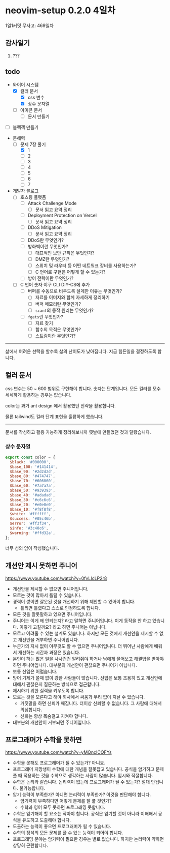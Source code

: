 # neovim-setup 0.2.0 4일차

1일1커밋 무사고: 469일차

## 감사일기

1. ???

## todo

- 와이어 시스템
  - [x] 컬러 문서
    - [x] css 변수
    - [x] 상수 문자열
  - [ ] 아이콘 문서
    - [ ] 문서 만들기
- [ ] 블랙잭 만들기
- 문해력
  - [ ] 문제 7장 풀기
    - [x] 1
    - [ ] 2
    - [ ] 3
    - [ ] 4
    - [ ] 5
    - [ ] 6
    - [ ] 7
- 개발자 블로그
  - [ ] 호스팅 플랫폼
    - [ ] Attack Challenge Mode
      - [ ] 문서 읽고 요약 정리
    - [ ] Deployment Protection on Vercel
      - [ ] 문서 읽고 요약 정리
    - [ ] DDoS Mitigation
      - [ ] 문서 읽고 요약 정리
    - [ ] DDoS란 무엇인가?
    - [ ] 방화벽이란 무엇인가?
      - [ ] 대표적인 보안 규칙은 무엇인가?
      - [ ] DMZ란 무엇인가?
      - [ ] 스위치 및 라우터 등 어떤 네트워크 장비를 사용하는가?
      - [ ] C 언어로 구현은 어떻게 할 수 있는가?
    - [ ] 방어 전략이란 무엇인가?
  - [ ] C 언어 숫자 야구 CLI DIY-CS에 추가
    - [ ] 버퍼를 수동으로 비우도록 설계한 이유는 무엇인가?
      - [ ] 자료를 이미지와 함께 자세하게 정리하기
      - [ ] 버퍼 메모리란 무엇인가?
      - [ ] `scanf`의 동작 원리는 무엇인가?
    - [ ] `fgets`란 무엇인가?
      - [ ] 자료 찾기
      - [ ] 함수의 목적은 무엇인가?
      - [ ] 스트림이란 무엇인가?

---

삶에서 어려운 선택을 할수록 삶의 난이도가 낮아집니다. 지금 힘든일을 결정하도록 합니다.

## 컬러 문서

css 변수는 50 ~ 600 범위로 구현해야 합니다. 숫자는 단계입니다. 모든 컬러를 모수 세세하게 활용하는 경우는 없습니다.

color는 과거 ant design 에서 활용했던 전략을 활용합니다.

물론 tailwind도 컬러 단계 표현을 훌륭하게 했습니다.

---

문서를 작성하고 활용 가능하게 정리해보니까 옛날에 만들었던 것과 달랐습니다.

### 상수 문자열

```js 
export const color = {
  $black: '#000000',
  $base_100: '#141414',
  $base_90: '#2d2d2d',
  $base_80: '#474747',
  $base_70: '#606060',
  $base_60: '#7a7a7a',
  $base_50: '#939393',
  $base_40: '#adadad',
  $base_30: '#c6c6c6',
  $base_20: '#e0e0e0',
  $base_10: '#f8f8f8',
  $white: '#ffffff',
  $success: '#05c46b',
  $error: '#ff3f34',
  $info: '#3c40c6',
  $warning: '#ffd32a',
};
```

너무 성의 없이 작성했습니다.

## 개선안 제시 못하면 주니어

https://www.youtube.com/watch?v=0fvLIcLP2r8

- 개선안을 제시할 수 없으면 주니어입니다.
- 모르는 것이 많아서 틀릴 수 있습니다.
- 경력이 쌓이면 잘못된 것을 개선하기 위해 제안할 수 있어야 합니다.
  - 틀리면 틀렸다고 스스로 인정하도록 합니다.
- 모든 것을 잘못말하고 있으면 주니어입니다.
- 주니어는 이게 왜 안되는지? 라고 말하면 주니어입니다. 이게 동작을 안 하고 있습니다. 이렇게 고칠까요? 라고 하면 주니어는 아닙니다.
- 모르고 어려울 수 있는 설계도 있습니다. 하지만 모든 것에서 개선안을 제시할 수 없고 개선안을 거부하면 주니어입니다.
- 누군가의 지시 없이 아무것도 할 수 없으면 주니어입니다. 더 뛰어난 사람에게 배워서 개선하는 시간과 과정은 있습니다.
- 본인이 하는 많은 일을 사사건건 알려줘야 하거나 남에게 물어보고 해결법을 받아야 하면 주니어입니다. 대부분의 개선안이 괜찮으면 주니어가 아닙니다.
- 보통 신입은 어렵습니다.
- 방어 기제가 쓸때 없이 강한 사람들이 많습니다. 신입은 보통 조용히 있고 개선안에 대해서 괜찮은지 질문하는 방식으로 접근합니다.
- 제시하기 위한 실력을 키우도록 합니다.
- 모르는 것을 모른다고 해야 회사에서 싸움과 무리 없이 지날 수 있습니다.
  - 거짓말을 하면 신뢰가 깨집니다. 더이상 신뢰할 수 없습니다. 그 사람에 대해서 의심합니다.
  - 신뢰는 항상 목숨걸고 지켜야 합니다.
- 대부분의 개선안이 거부되면 주니어입니다.

## 프로그래머가 수학을 못하면

https://www.youtube.com/watch?v=yMQncICQFYs

- 수학을 못해도 프로그래머가 될 수 있는가? 아니요.
- 프로그래머 지망생이 수학에 대한 개념을 잘못잡고 있습니다. 공식을 암기하고 문제 풀 때 적용하는 것을 수학으로 생각하는 사람이 많습니다. 입시와 적절합니다.
- 수학은 논리와 같습니다. 논리력이 없는데 프로그래머가 될 수 있는가? 절대 안됩니다. 불가능합니다.
- 암기 능력이 부족한가? 아니면 논리력이 부족한가? 이것을 판단해야 합니다.
  - 암기력이 부족하다면 어떻게 문제를 잘 풀 것인가?
  - 수학과 영어 모두 못하면 프로그래밍 못합니다.
- 수학은 암기해야 할 요소는 작아야 합니다. 공식은 암기할 것이 아니라 이해해서 공식을 유도하고 도출해야 합니다.
- 도출하는 능력이 좋으면 프로그래머가 될 수 있습니다.
- 수학의 정석의 모든 문제를 풀 수 있는 능력이 되어야 합니다.
- 프로그래밍 분야는 암기력이 필요한 경우는 별로 없습니다. 하지만 논리력이 약하면 상당히 곤란합니다.
